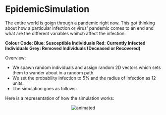 # EpidemicSimulation

The entire world is goign through a pandemic right now. This got thinking about how a particular infection or virus' pandemic comes to an end and what are the different variables whihch affect the infection.

**Colour Code:
Blue: Susceptible Individuals
Red: Currently Infected Individuals
Grey: Removed Individuals (Deceased or Recovered)**

Overview:
- We spawn random individuals and assign random 2D vectors which sets them to wander about in a random path.
- We set the probability infection to 5% and the radius of infection as 12 units.
- The simulation goes as follows:

Here is a representation of how the simulation works:
<p align="center">
  <img src="epidemicS.gif" alt="animated" />
</p>
